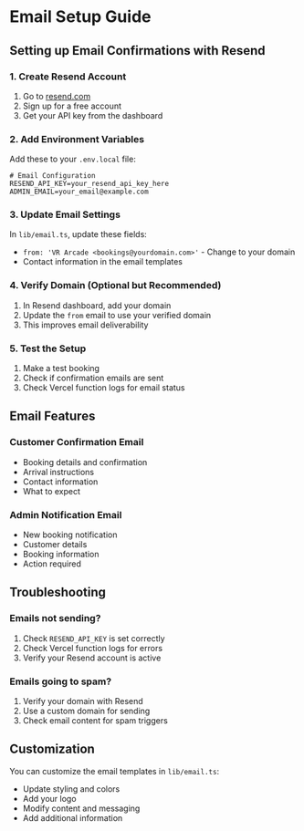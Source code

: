 # Email Setup Guide

## Setting up Email Confirmations with Resend

### 1. Create Resend Account
1. Go to [resend.com](https://resend.com)
2. Sign up for a free account
3. Get your API key from the dashboard

### 2. Add Environment Variables
Add these to your `.env.local` file:

```env
# Email Configuration
RESEND_API_KEY=your_resend_api_key_here
ADMIN_EMAIL=your_email@example.com
```

### 3. Update Email Settings
In `lib/email.ts`, update these fields:
- `from: 'VR Arcade <bookings@yourdomain.com>'` - Change to your domain
- Contact information in the email templates

### 4. Verify Domain (Optional but Recommended)
1. In Resend dashboard, add your domain
2. Update the `from` email to use your verified domain
3. This improves email deliverability

### 5. Test the Setup
1. Make a test booking
2. Check if confirmation emails are sent
3. Check Vercel function logs for email status

## Email Features

### Customer Confirmation Email
- Booking details and confirmation
- Arrival instructions
- Contact information
- What to expect

### Admin Notification Email
- New booking notification
- Customer details
- Booking information
- Action required

## Troubleshooting

### Emails not sending?
1. Check `RESEND_API_KEY` is set correctly
2. Check Vercel function logs for errors
3. Verify your Resend account is active

### Emails going to spam?
1. Verify your domain with Resend
2. Use a custom domain for sending
3. Check email content for spam triggers

## Customization

You can customize the email templates in `lib/email.ts`:
- Update styling and colors
- Add your logo
- Modify content and messaging
- Add additional information 